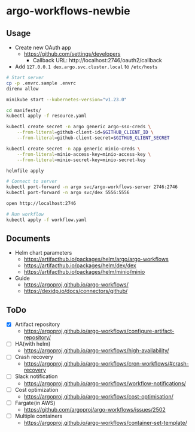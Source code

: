 # argo-workflows-newbie

## Usage

- Create new OAuth app
  - https://github.com/settings/developers
    - Callback URL: http://localhost:2746/oauth2/callback
- Add `127.0.0.1 dex.argo.svc.cluster.local` to `/etc/hosts`

```sh
# Start server
cp -p .envrc.sample .envrc
direnv allow

minikube start --kubernetes-version="v1.23.0"

cd manifests/
kubectl apply -f resource.yaml

kubectl create secret -n argo generic argo-sso-creds \
    --from-literal=github-client-id=$GITHUB_CLIENT_ID \
    --from-literal=github-client-secret=$GITHUB_CLIENT_SECRET

kubectl create secret -n app generic minio-creds \
    --from-literal=minio-access-key=minio-access-key \
    --from-literal=minio-secret-key=minio-secret-key

helmfile apply

# Connect to server
kubectl port-forward -n argo svc/argo-workflows-server 2746:2746
kubectl port-forward -n argo svc/dex 5556:5556

open http://localhost:2746

# Run workflow
kubectl apply -f workflow.yaml
```

## Documents

- Helm chart parameters
  - https://artifacthub.io/packages/helm/argo/argo-workflows
  - https://artifacthub.io/packages/helm/dex/dex
  - https://artifacthub.io/packages/helm/minio/minio
- Guide
  - https://argoproj.github.io/argo-workflows/
  - https://dexidp.io/docs/connectors/github/

## ToDo

- [x] Artifact repository
  - https://argoproj.github.io/argo-workflows/configure-artifact-repository/
- [ ] HA(with helm)
  - https://argoproj.github.io/argo-workflows/high-availability/
- [ ] Crash recovery
  - https://argoproj.github.io/argo-workflows/cron-workflows/#crash-recovery
- [ ] Slack notification
  - https://argoproj.github.io/argo-workflows/workflow-notifications/
- [ ] Cost optimization
  - https://argoproj.github.io/argo-workflows/cost-optimisation/
- [ ] Fargate(in AWS)
  - https://github.com/argoproj/argo-workflows/issues/2502
- [ ] Multiple containers
  - https://argoproj.github.io/argo-workflows/container-set-template/
